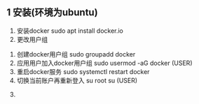 ## 1 安装(环境为ubuntu)
1. 安装docker
sudo apt  install docker.io
2. 更改用户组
1) 创建docker用户组 sudo groupadd docker
2) 应用用户加入docker用户组 sudo usermod -aG docker (USER)
3) 重启docker服务 sudo systemctl restart docker
4) 切换当前账户再重新登入 su root su (USER)
3. 
